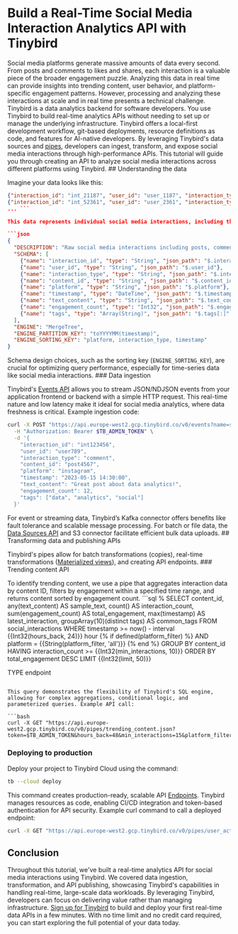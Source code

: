 # Build a Real-Time Social Media Interaction Analytics API with Tinybird

Social media platforms generate massive amounts of data every second. From posts and comments to likes and shares, each interaction is a valuable piece of the broader engagement puzzle. Analyzing this data in real time can provide insights into trending content, user behavior, and platform-specific engagement patterns. However, processing and analyzing these interactions at scale and in real time presents a technical challenge. Tinybird is a data analytics backend for software developers. You use Tinybird to build real-time analytics APIs without needing to set up or manage the underlying infrastructure. Tinybird offers a local-first development workflow, git-based deployments, resource definitions as code, and features for AI-native developers. By leveraging Tinybird's data sources and [pipes](https://www.tinybird.co/docs/forward/work-with-data/pipes), developers can ingest, transform, and expose social media interactions through high-performance APIs. This tutorial will guide you through creating an API to analyze social media interactions across different platforms using Tinybird. ## Understanding the data

Imagine your data looks like this:

```json
{"interaction_id": "int_21187", "user_id": "user_1187", "interaction_type": "share", "content_id": "content_1187", "platform": "Instagram", "timestamp": "2025-05-04 22:23:46", "text_content": "This is a sample text content for interaction #187", "engagement_count": 187, "tags": ["tag1", "tag2"]}
{"interaction_id": "int_52361", "user_id": "user_2361", "interaction_type": "comment", "content_id": "content_2361", "platform": "Facebook", "timestamp": "2025-05-11 16:23:46", "text_content": "This is a sample text content for interaction #361", "engagement_count": 361, "tags": ["tag1"]}
... ```

This data represents individual social media interactions, including the type of interaction (e.g., post, comment, like, share), the platform it occurred on, and engagement metrics such as counts and timestamps. To store this data in Tinybird, create a data source `social_interactions` with the following schema:

```json
{
  "DESCRIPTION": "Raw social media interactions including posts, comments, likes, and shares",
  "SCHEMA": [
    {"name": "interaction_id", "type": "String", "json_path": "$.interaction_id"},
    {"name": "user_id", "type": "String", "json_path": "$.user_id"},
    {"name": "interaction_type", "type": "String", "json_path": "$.interaction_type"},
    {"name": "content_id", "type": "String", "json_path": "$.content_id"},
    {"name": "platform", "type": "String", "json_path": "$.platform"},
    {"name": "timestamp", "type": "DateTime", "json_path": "$.timestamp"},
    {"name": "text_content", "type": "String", "json_path": "$.text_content"},
    {"name": "engagement_count", "type": "Int32", "json_path": "$.engagement_count"},
    {"name": "tags", "type": "Array(String)", "json_path": "$.tags[:]" }
  ],
  "ENGINE": "MergeTree",
  "ENGINE_PARTITION_KEY": "toYYYYMM(timestamp)",
  "ENGINE_SORTING_KEY": "platform, interaction_type, timestamp"
}
```

Schema design choices, such as the sorting key (`ENGINE_SORTING_KEY`), are crucial for optimizing query performance, especially for time-series data like social media interactions. ### Data ingestion

Tinybird's [Events API](https://www.tinybird.co/docs/forward/get-data-in/events-api) allows you to stream JSON/NDJSON events from your application frontend or backend with a simple HTTP request. This real-time nature and low latency make it ideal for social media analytics, where data freshness is critical. Example ingestion code:

```bash
curl -X POST "https://api.europe-west2.gcp.tinybird.co/v0/events?name=social_interactions" \
  -H "Authorization: Bearer $TB_ADMIN_TOKEN" \
  -d '{
    "interaction_id": "int123456",
    "user_id": "user789",
    "interaction_type": "comment",
    "content_id": "post4567",
    "platform": "instagram",
    "timestamp": "2023-05-15 14:30:00",
    "text_content": "Great post about data analytics!",
    "engagement_count": 12,
    "tags": ["data", "analytics", "social"]
  }'
```

For event or streaming data, Tinybird’s Kafka connector offers benefits like fault tolerance and scalable message processing. For batch or file data, the [Data Sources API](https://www.tinybird.co/docs/api-reference/datasource-api) and S3 connector facilitate efficient bulk data uploads. ## Transforming data and publishing APIs

Tinybird's pipes allow for batch transformations (copies), real-time transformations ([Materialized views](https://www.tinybird.co/docs/forward/work-with-data/optimize/materialized-views)), and creating API endpoints. ### Trending content API

To identify trending content, we use a pipe that aggregates interaction data by content ID, filters by engagement within a specified time range, and returns content sorted by engagement count. ```sql
%
SELECT 
    content_id,
    any(text_content) AS sample_text,
    count() AS interaction_count,
    sum(engagement_count) AS total_engagement,
    max(timestamp) AS latest_interaction,
    groupArray(10)(distinct tags) AS common_tags
FROM social_interactions
WHERE 
    timestamp >= now() - interval {{Int32(hours_back, 24)}} hour
    {% if defined(platform_filter) %}
    AND platform = {{String(platform_filter, 'all')}}
    {% end %}
GROUP BY content_id
HAVING interaction_count >= {{Int32(min_interactions, 10)}}
ORDER BY total_engagement DESC
LIMIT {{Int32(limit, 50)}}

TYPE endpoint
```

This query demonstrates the flexibility of Tinybird's SQL engine, allowing for complex aggregations, conditional logic, and parameterized queries. Example API call:

```bash
curl -X GET "https://api.europe-west2.gcp.tinybird.co/v0/pipes/trending_content.json?token=$TB_ADMIN_TOKEN&hours_back=48&min_interactions=15&platform_filter=twitter&limit=20"
```


### Deploying to production

Deploy your project to Tinybird Cloud using the command:

```bash
tb --cloud deploy
```

This command creates production-ready, scalable API [Endpoints](https://www.tinybird.co/docs/forward/work-with-data/publish-data/endpoints). Tinybird manages resources as code, enabling CI/CD integration and token-based authentication for API security. Example curl command to call a deployed endpoint:

```bash
curl -X GET "https://api.europe-west2.gcp.tinybird.co/v0/pipes/user_activity_analysis.json?token=$TB_ADMIN_TOKEN&since=2023-04-01%2000:00:00&min_engagement=10&limit=50"
```


## Conclusion

Throughout this tutorial, we've built a real-time analytics API for social media interactions using Tinybird. We covered data ingestion, transformation, and API publishing, showcasing Tinybird's capabilities in handling real-time, large-scale data workloads. By leveraging Tinybird, developers can focus on delivering value rather than managing infrastructure. [Sign up for Tinybird](https://cloud.tinybird.co/signup) to build and deploy your first real-time data APIs in a few minutes. With no time limit and no credit card required, you can start exploring the full potential of your data today.